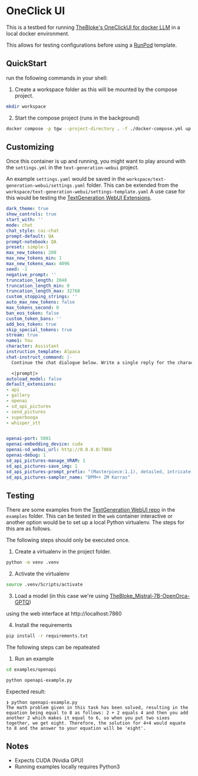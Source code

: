 # OneClick UI

This is a testbed for running [TheBloke's OneClickUI for docker LLM](https://github.com/TheBlokeAI/dockerLLM) in a local docker environment.

This allows for testing configurations before using a [RunPod](https://runpod.io) template.

## QuickStart

run the following commands in your shell:

1. Create a workspace folder as this will be mounted by the compose project.
```sh
mkdir workspace
```

2. Start the compose project (runs in the background)
```sh
docker compose -p tgw --project-directory . -f ./docker-compose.yml up -d
```

## Customizing

Once this container is up and running, you might want to play around with the `settings.yml` in the `text-generation-webui` project.

An example `settings.yaml` would be saved in the `workspace/text-generation-webui/settings.yaml` folder.  This can be extended from the `workspace/text-generation-webui/settings-template.yaml` A use case for this would be testing the [TextGeneration WebUI Extensions](https://github.com/oobabooga/text-generation-webui/blob/main/docs/Extensions.md).

```yaml
dark_theme: true
show_controls: true
start_with: ''
mode: chat
chat_style: cai-chat
prompt-default: QA
prompt-notebook: QA
preset: simple-1
max_new_tokens: 200
max_new_tokens_min: 1
max_new_tokens_max: 4096
seed: -1
negative_prompt: ''
truncation_length: 2048
truncation_length_min: 0
truncation_length_max: 32768
custom_stopping_strings: ''
auto_max_new_tokens: false
max_tokens_second: 0
ban_eos_token: false
custom_token_bans: ''
add_bos_token: true
skip_special_tokens: true
stream: true
name1: You
character: Assistant
instruction_template: Alpaca
chat-instruct_command: |-
  Continue the chat dialogue below. Write a single reply for the character "<|character|>".

  <|prompt|>
autoload_model: false
default_extensions:
- api
- gallery
- openai
- sd_api_pictures
- send_pictures
- superbooga
- whisper_stt


openai-port: 5001
openai-embedding_device: cuda
openai-sd_webui_url: http://0.0.0.0:7860
openai-debug: 1
sd_api_pictures-manage_VRAM: 1
sd_api_pictures-save_img: 1
sd_api_pictures-prompt_prefix: "(Masterpiece:1.1), detailed, intricate, colorful, (solo:1.1)"
sd_api_pictures-sampler_name: "DPM++ 2M Karras"
```

## Testing

There are some examples from the [TextGeneration WebUI repo](https://github.com/oobabooga/text-generation-webui) in the `examples` folder.  This can be tested in the `web` container interactive or another option would be to set up a local Python virtualenv.  The steps for this are as follows.

The following steps should only be executed once.

1. Create a virtualenv in the project folder.

```sh
python -m venv .venv
```

2. Activate the virtualenv

```sh
source .venv/Scripts/activate
```

3. Load a model (in this case we're using [TheBloke_Mistral-7B-OpenOrca-GPTQ](https://huggingface.co/TheBloke/Mistral-7B-OpenOrca-GPTQ))

using the web interface at http://localhost:7860

4. Install the requirements 

```sh
pip install -r requirements.txt
```

The following steps can be repateated 

1. Run an example

```sh
cd examples/openapi

python openapi-example.py
```

Expected result:

```
❯ python openapi-example.py 
The math problem given in this task has been solved, resulting in the equation being equal to 8 as follows: 2 + 2 equals 4 and then you add another 2 which makes it equal to 6, so when you put two sixes together, we get eight. Therefore, the solution for 4+4 would equate to 8 and the answer to your equation will be 'eight'.
```

## Notes

- Expects CUDA (Nvidia GPU)
- Running examples locally requires Python3